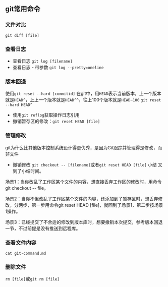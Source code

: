 ## git常用命令

### 文件对比
```git diff [file]```
### 查看日志

- 查看日志
```git log [filename]```
- 查看日志 - 带参数
```git log --pretty=oneline```

### 版本回退
使用```git reset --hard [commitid]```
在git中，用```HEAD```表示当前版本，上一个版本就是```HEAD^```，上上一个版本就是```HEAD^^```，往上100个版本就是```HEAD~100```
```git reset --hard HEAD^```
- 使用```git reflog```获取操作日志引用
- 撤销暂存区的修改：```git reset HEAD [file]```

### 管理修改
git为什么比其他版本控制系统设计得更优秀，是因为Git跟踪并管理得是修改，而非文件
- 撤销修改
```git checkout -- [filename]```或者```git reset HEAD [file]```
小结
又到了小结时间。

场景1：当你改乱了工作区某个文件的内容，想直接丢弃工作区的修改时，用命令git checkout -- file。

场景2：当你不但改乱了工作区某个文件的内容，还添加到了暂存区时，想丢弃修改，分两步，第一步用命令git reset HEAD [file]，就回到了场景1，第二步按场景1操作。

场景3：已经提交了不合适的修改到版本库时，想要撤销本次提交，参考版本回退一节，不过前提是没有推送到远程库。

### 查看文件内容
```cat git-command.md```

### 删除文件
```rm [file]```或```git rm [file]```


